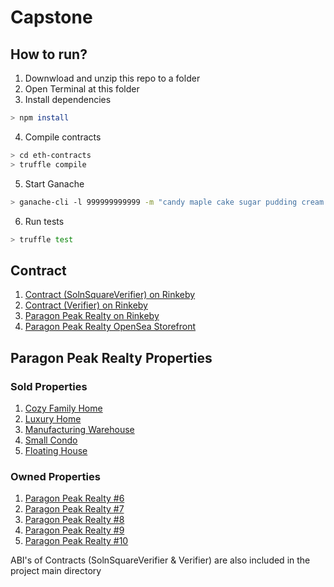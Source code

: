 # Capstone

## How to run?
1. Downwload and unzip this repo to a folder
2. Open Terminal at this folder
3. Install dependencies
```bash
> npm install
```
4. Compile contracts
```bash
> cd eth-contracts
> truffle compile
```
5. Start Ganache
```bash
> ganache-cli -l 999999999999 -m "candy maple cake sugar pudding cream honey rich smooth crumble sweet treat" -a20
```
6. Run tests
```bash
> truffle test
```

## Contract
1. [Contract (SolnSquareVerifier) on Rinkeby](https://rinkeby.etherscan.io/address/0x7053413ACd88c257c0b49b223d5F571DaF1e4f99)
2. [Contract (Verifier) on Rinkeby](https://rinkeby.etherscan.io/address/0x8115A3Bb09059A12e3bE6C687260dce3bB03A7A0)
3. [Paragon Peak Realty on Rinkeby](https://rinkeby.etherscan.io/token/0x7053413ACd88c257c0b49b223d5F571DaF1e4f99)
4. [Paragon Peak Realty OpenSea Storefront](https://rinkeby.opensea.io/assets/paragon-peak-realty)

## Paragon Peak Realty Properties

### Sold Properties
1. [Cozy Family Home](https://rinkeby.opensea.io/assets/0x7053413acd88c257c0b49b223d5f571daf1e4f99/1)
2. [Luxury Home](https://rinkeby.opensea.io/assets/0x7053413acd88c257c0b49b223d5f571daf1e4f99/2)
3. [Manufacturing Warehouse](https://rinkeby.opensea.io/assets/0x7053413acd88c257c0b49b223d5f571daf1e4f99/3)
4. [Small Condo](https://rinkeby.opensea.io/assets/0x7053413acd88c257c0b49b223d5f571daf1e4f99/4)
5. [Floating House](https://rinkeby.opensea.io/assets/0x7053413acd88c257c0b49b223d5f571daf1e4f99/5)

### Owned Properties
1. [Paragon Peak Realty #6](https://rinkeby.opensea.io/assets/0x7053413acd88c257c0b49b223d5f571daf1e4f99/6)
2. [Paragon Peak Realty #7](https://rinkeby.opensea.io/assets/0x7053413acd88c257c0b49b223d5f571daf1e4f99/7)
3. [Paragon Peak Realty #8](https://rinkeby.opensea.io/assets/0x7053413acd88c257c0b49b223d5f571daf1e4f99/8)
4. [Paragon Peak Realty #9](https://rinkeby.opensea.io/assets/0x7053413acd88c257c0b49b223d5f571daf1e4f99/9)
5. [Paragon Peak Realty #10](https://rinkeby.opensea.io/assets/0x7053413acd88c257c0b49b223d5f571daf1e4f99/10)


ABI's of Contracts (SolnSquareVerifier & Verifier) are also included in the project main directory




